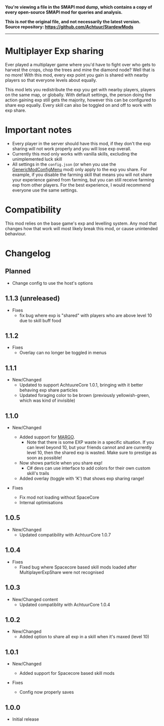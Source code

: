 **You're viewing a file in the SMAPI mod dump, which contains a copy of every open-source SMAPI mod
for queries and analysis.**

**This is _not_ the original file, and not necessarily the latest version.**  
**Source repository: https://github.com/Achtuur/StardewMods**

----

# Multiplayer Exp sharing

Ever played a multiplayer game where you'd have to fight over who gets to harvest the crops, chop the trees and mine the diamond node? Well that is no more! With this mod, every exp point you gain is shared with nearby players so that everyone levels about equally.

This mod lets you redistribute the exp you get with nearby players, players on the same map, or globally. With default settings, the person doing the action gaining exp still gets the majority, however this can be configured to share exp equally. Every skill can also be toggled on and off to work with exp share.

# Important notes

* Every player in the server should have this mod, if they don't the exp sharing will not work properly and you will lose exp overall.
* Currently this mod only works with vanilla skills, excluding the unimplemented luck skill
* All settings in the `config.json` (or when you use the [GenericModConfigMenu](https://www.nexusmods.com/stardewvalley/mods/5098) mod) only apply to the exp you share. For example, if you disable the farming skill that means you will not share your experience gained from farming, but you can still receive farming exp from other players. For the best experience, I would recommend everyone use the same settings.

# Compatibility

This mod relies on the base game's exp and levelling system. Any mod that changes how that work will most likely break this mod, or cause unintended behaviour.

# Changelog

## Planned
* Change config to use the host's options

## 1.1.3 (unreleased)

* Fixes
  * fix bug where exp is "shared" with players who are above level 10 due to skill buff food 

## 1.1.2

* Fixes
  * Overlay can no longer be toggled in menus

## 1.1.1
* New/Changed
  * Updated to support AchtuureCore 1.0.1, bringing with it better behaving exp share particles
  * Updated foraging color to be brown (previously yellowish-green, which was kind of invisible) 

## 1.1.0
* New/Changed
	* Added support for [MARGO](https://www.nexusmods.com/stardewvalley/mods/14470).
		* Note that there is some EXP waste in a specific situation. If you can level beyond 10, but your friends cannot and are currently level 10, then the shared exp is wasted. Make sure to prestige as soon as possible!
	* Now shows particle when you share exp!
		* C# devs can use interface to add colors for their own custom skill's trails
  * Added overlay (toggle with 'K') that shows exp sharing range!
	
* Fixes
	* Fix mod not loading without SpaceCore
	* Internal optimisations

## 1.0.5
* New/Changed
  * Updated compatibility with AchtuurCore 1.0.7

## 1.0.4
* Fixes
  * Fixed bug where Spacecore based skill mods loaded after MultiplayerExpShare were not recognised

## 1.0.3
* New/Changed content
  * Updated compatiblity with AchtuurCore 1.0.4

## 1.0.2
* New/Changed
  * Added option to share all exp in a skill when it's maxed (level 10)

## 1.0.1
* New/Changed
  * Added support for Spacecore based skill mods

* Fixes
  * Config now properly saves
## 1.0.0
* Initial release


